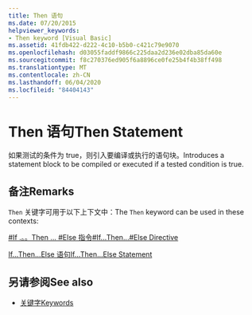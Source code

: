 ```yaml
---
title: Then 语句
ms.date: 07/20/2015
helpviewer_keywords:
- Then keyword [Visual Basic]
ms.assetid: 41fdb422-d222-4c10-b5b0-c421c79e9070
ms.openlocfilehash: d03055faddf9866c225daa2d236e02dba85da60e
ms.sourcegitcommit: f8c270376ed905f6a8896ce0fe25b4f4b38ff498
ms.translationtype: MT
ms.contentlocale: zh-CN
ms.lasthandoff: 06/04/2020
ms.locfileid: "84404143"
---
```

# <a name="then-statement"></a><span data-ttu-id="06219-102">Then 语句</span><span class="sxs-lookup"><span data-stu-id="06219-102">Then Statement</span></span>
<span data-ttu-id="06219-103">如果测试的条件为 true，则引入要编译或执行的语句块。</span><span class="sxs-lookup"><span data-stu-id="06219-103">Introduces a statement block to be compiled or executed if a tested condition is true.</span></span>  
  
## <a name="remarks"></a><span data-ttu-id="06219-104">备注</span><span class="sxs-lookup"><span data-stu-id="06219-104">Remarks</span></span>  
 <span data-ttu-id="06219-105">`Then` 关键字可用于以下上下文中：</span><span class="sxs-lookup"><span data-stu-id="06219-105">The `Then` keyword can be used in these contexts:</span></span>  
  
 [<span data-ttu-id="06219-106">#If .。。Then ... #Else 指令</span><span class="sxs-lookup"><span data-stu-id="06219-106">#If...Then...#Else Directive</span></span>](../directives/if-then-else-directives.md)  
  
 [<span data-ttu-id="06219-107">If...Then...Else 语句</span><span class="sxs-lookup"><span data-stu-id="06219-107">If...Then...Else Statement</span></span>](if-then-else-statement.md)  
  
## <a name="see-also"></a><span data-ttu-id="06219-108">另请参阅</span><span class="sxs-lookup"><span data-stu-id="06219-108">See also</span></span>

- [<span data-ttu-id="06219-109">关键字</span><span class="sxs-lookup"><span data-stu-id="06219-109">Keywords</span></span>](../keywords/index.md)
